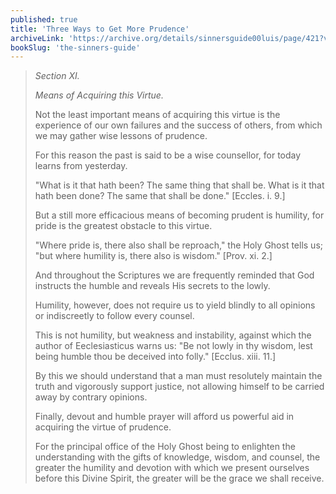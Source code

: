 ```yaml
---
published: true
title: 'Three Ways to Get More Prudence'
archiveLink: 'https://archive.org/details/sinnersguide00luis/page/421?view=theater'
bookSlug: 'the-sinners-guide'
---
```


> *Section XI.*
>
> *Means of Acquiring this Virtue.*
> 
> Not the least important means of acquiring this virtue is the experience of our own failures and the success of others, from which we may gather wise lessons of prudence.
> 
> For this reason the past is said to be a wise counsellor, for today learns from yesterday.
> 
> "What is it that hath been? The same thing that shall be. What is it that hath been done? The same that shall be done." [Eccles. i. 9.]
> 
> But a still more efficacious means of becoming prudent is humility, for pride is the greatest obstacle to this virtue.
> 
> "Where pride is, there also shall be reproach," the Holy Ghost tells us; "but where humility is, there also is wisdom." [Prov. xi. 2.]
> 
> And throughout the Scriptures we are frequently reminded that God instructs the humble and reveals His secrets to the lowly.
> 
> Humility, however, does not require us to yield blindly to all opinions or indiscreetly to follow every counsel.
> 
> This is not humility, but weakness and instability, against which the author of Eeclesiasticus warns us: "Be not lowly in thy wisdom, lest being humble thou be deceived into folly." [Ecclus. xiii. 11.]
> 
> By this we should understand that a man must resolutely maintain the truth and vigorously support justice, not allowing himself to be carried away by contrary opinions.
> 
> Finally, devout and humble prayer will afford us powerful aid in acquiring the virtue of prudence.
> 
> For the principal office of the Holy Ghost being to enlighten the understanding with the gifts of knowledge, wisdom, and counsel, the greater the humility and devotion with which we present ourselves before this Divine Spirit, the greater will be the grace we shall receive.
